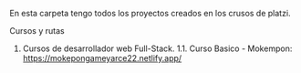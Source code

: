 En esta carpeta tengo todos los proyectos creados en los crusos de platzi.

Cursos y rutas

1. Cursos de desarrollador web Full-Stack.
    1.1. Curso Basico - Mokempon: https://mokepongameyarce22.netlify.app/
